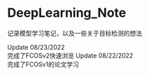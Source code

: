 # DeepLearning_Note

记录模型学习笔记，以及一些关于目标检测的想法

Update 08/23/2022  
完成了FCOSv2快速浏览
Update 08/22/2022  
完成了FCOSv1的论文学习
